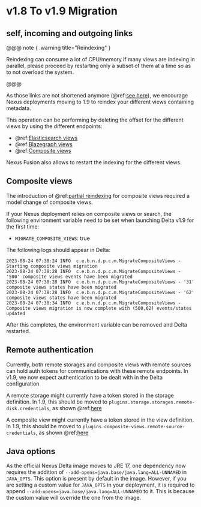 # v1.8 To v1.9 Migration

## self, incoming and outgoing links

@@@ note { .warning title="Reindexing" }

Reindexing can consume a lot of CPU/memory if many views are indexing in parallel, please proceed by restarting only a subset of them at a time so as to not
overload the system.

@@@

As those links are not shortened anymore (@ref:[see here](./v1.9-release-notes.md#self-incoming-and-outgoing-links)),
we encourage Nexus deployments moving to 1.9 to reindex your different views containing metadata.

This operation can be performing by deleting the offset for the different views by using the different endpoints:

* @ref:[Elasticsearch views](../delta/api/views/elasticsearch-view-api.md#restart-indexing)
* @ref:[Blazegraph views](../delta/api/views/sparql-view-api.md#restart-indexing)
* @ref:[Composite views](../delta/api/views/composite-view-api.md#restart-indexing)

Nexus Fusion also allows to restart the indexing for the different views.

## Composite views

The introduction of @ref:[partial reindexing](./v1.9-release-notes.md#partial-reindexing) for composite views required a model
change of composite views.

If your Nexus deployment relies on composite views or search, the following environment variable need to be set 
when launching Delta v1.9 for the first time:

* `MIGRATE_COMPOSITE_VIEWS`: true

The following logs should appear in Delta:

```
2023-08-24 07:38:24 INFO  c.e.b.n.d.p.c.m.MigrateCompositeViews - Starting composite views migration
2023-08-24 07:38:28 INFO  c.e.b.n.d.p.c.m.MigrateCompositeViews - '500' composite views events have been migrated
2023-08-24 07:38:28 INFO  c.e.b.n.d.p.c.m.MigrateCompositeViews - '31' composite views states have been migrated
2023-08-24 07:38:28 INFO  c.e.b.n.d.p.c.m.MigrateCompositeViews - '62' composite views states have been migrated
2023-08-24 07:38:34 INFO  c.e.b.n.d.p.c.m.MigrateCompositeViews - Composite views migration is now complete with (500,62) events/states updated
```

After this completes, the environment variable can be removed and Delta restarted.

## Remote authentication

Currently, both remote storages and composite views with remote sources can hold auth tokens for communications with these remote endpoints. In v1.9, we now expect authentication to be dealt with in the Delta configuration

A remote storage might currently have a token stored in the storage definition. In 1.9, this should be moved to `plugins.storage.storages.remote-disk.credentials`, as shown @ref:[here](../getting-started/running-nexus/configuration/index.md#remote-storage-configuration)

A composite view might currently have a token stored in the view definition. In 1.9, this should be moved to `plugins.composite-views.remote-source-credentials`, as shown @ref:[here](../getting-started/running-nexus/configuration/index.md#composite-views-plugin-configuration)

## Java options

As the official Nexus Delta image moves to JRE 17, one dependency now requires the addition of
`--add-opens=java.base/java.lang=ALL-UNNAMED` in `JAVA_OPTS`. This option is present by
default in the image. However, if you are setting a custom value for `JAVA_OPTS` in your
deployment, it is required to append `--add-opens=java.base/java.lang=ALL-UNNAMED` to it.
This is because the custom value will override the one from the image.
